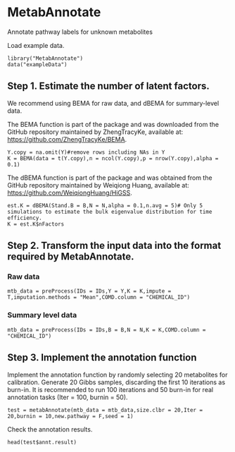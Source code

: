 # MetabAnnotate
Annotate pathway labels for unknown metabolites

Load example data.
```{r}
library("MetabAnnotate")
data("exampleData")
```

## Step 1. Estimate the number of latent factors.
We recommend using BEMA for raw data, and dBEMA for summary-level data.

The BEMA function is part of the package and was downloaded from the GitHub repository maintained by ZhengTracyKe, available at: https://github.com/ZhengTracyKe/BEMA.
```{r}
Y.copy = na.omit(Y)#remove rows including NAs in Y
K = BEMA(data = t(Y.copy),n = ncol(Y.copy),p = nrow(Y.copy),alpha = 0.1)
```

The dBEMA function is part of the package and was obtained from the GitHub repository maintained by Weiqiong Huang, available at: https://github.com/WeiqiongHuang/HiGSS.
```{r}
est.K = dBEMA(Stand.B = B,N = N,alpha = 0.1,n.avg = 5)# Only 5 simulations to estimate the bulk eigenvalue distribution for time efficiency.
K = est.K$nFactors
```

## Step 2. Transform the input data into the format required by MetabAnnotate.

### Raw data
```
mtb_data = preProcess(IDs = IDs,Y = Y,K = K,impute = T,imputation.methods = "Mean",COMD.column = "CHEMICAL_ID")
```
### Summary level data
```
mtb_data = preProcess(IDs = IDs,B = B,N = N,K = K,COMD.column = "CHEMICAL_ID")
```
## Step 3. Implement the annotation function
Implement the annotation function by randomly selecting 20 metabolites for calibration. Generate 20 Gibbs samples, discarding the first 10 iterations as burn-in. It is recommended to run 100 iterations and 50 burn-in for real annotation tasks (Iter = 100, burnin = 50).
```{r}
test = metabAnnotate(mtb_data = mtb_data,size.clbr = 20,Iter = 20,burnin = 10,new.pathway = F,seed = 1)
```

Check the annotation results.
```{r}
head(test$annt.result)
```

